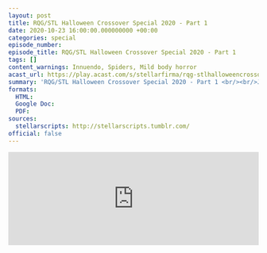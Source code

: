 ```yaml
---
layout: post
title: RQG/STL Halloween Crossover Special 2020 - Part 1
date: 2020-10-23 16:00:00.000000000 +00:00
categories: special
episode_number:
episode_title: RQG/STL Halloween Crossover Special 2020 - Part 1
tags: []
content_warnings: Innuendo, Spiders, Mild body horror
acast_url: https://play.acast.com/s/stellarfirma/rqg-stlhalloweencrossoverspecial2020-part1
summary: 'RQG/STL Halloween Crossover Special 2020 - Part 1 <br/><br/>Join Helen, Ben, Lydia and special guests Tim Meredith and Imogen Harris as they band together to survive a haunting adventure in Grant Howitt's Beautiful Space Pirates. <br/><br/>This week we meet an eclectic and extensive cast of characters including Spinglewald Tasethorp, Erogenous Rakewell, Countess Underscore Starcluster and a familiar Stellar Firma character...'
formats:
  HTML: 
  Google Doc: 
  PDF: 
sources:
  stellarscripts: http://stellarscripts.tumblr.com/
official: false
---
```


<iframe title="Embed Player" width="100%" height="188px" src="https://embed.acast.com/stellarfirma/rqg-stlhalloweencrossoverspecial2020-part1" scrolling="no" frameBorder="0" style="border:none;overflow:hidden;"></iframe>
